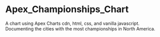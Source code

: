 # Apex_Championships_Chart
A chart using Apex Charts cdn, html, css, and vanilla javascript. Documenting the cities with the most championships in North America.

